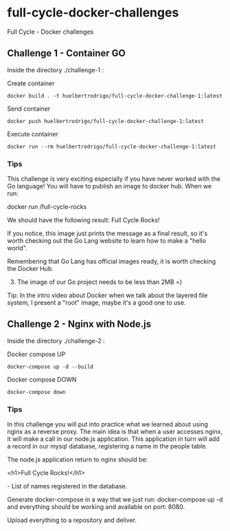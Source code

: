 # full-cycle-docker-challenges

Full Cycle - Docker challenges

## Challenge 1 - Container GO

Inside the directory ./challenge-1 :

Create container

```
docker build . -t huelbertrodrigo/full-cycle-docker-challenge-1:latest
```

Send container

```
docker push huelbertrodrigo/full-cycle-docker-challenge-1:latest
```

Execute container

```
docker run --rm huelbertrodrigo/full-cycle-docker-challenge-1:latest
```

### Tips

This challenge is very exciting especially if you have never worked with the Go language!
You will have to publish an image to docker hub. When we run:

docker run <your-user>/full-cycle-rocks

We should have the following result: Full Cycle Rocks!

If you notice, this image just prints the message as a final result, so it's worth checking out the Go Lang website to learn how to make a "hello world".

Remembering that Go Lang has official images ready, it is worth checking the Docker Hub.

3. The image of our Go project needs to be less than 2MB =)

Tip: In the intro video about Docker when we talk about the layered file system, I present a "root" image, maybe it's a good one to use.

## Challenge 2 - Nginx with Node.js

Inside the directory ./challenge-2 :

Docker compose UP

```
docker-compose up -d --build
```

Docker compose DOWN

```
docker-compose down
```

### Tips

In this challenge you will put into practice what we learned about using nginx as a reverse proxy. The main idea is that when a user accesses nginx, it will make a call in our node.js application. This application in turn will add a record in our mysql database, registering a name in the people table.

The node.js application return to nginx should be:

</p>

<p>&lt;h1&gt;Full Cycle Rocks!&lt;/h1&gt;</p>

<p>

</p>

<p>- List of names registered in the database.</p>

<p>

Generate docker-compose in a way that we just run: docker-compose up -d and everything should be working and available on port: 8080.

Upload everything to a repository and deliver.
